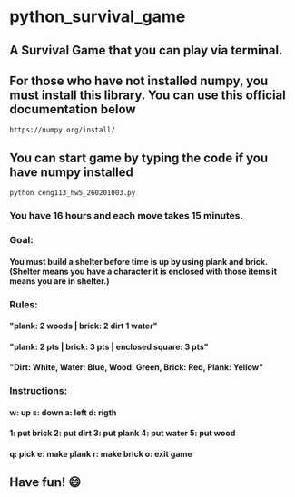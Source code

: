 # python_survival_game
## A Survival Game that you can play via terminal. 

## For those who have not installed numpy, you must install this library. You can use this official documentation below 
```
https://numpy.org/install/
```
## You can start game by typing the code if you have numpy installed
```
python ceng113_hw5_260201003.py
```
### You have 16 hours and each move takes 15 minutes. 

### Goal:
 #### You must build a shelter before time is up by using plank and brick. (Shelter means you have a character it is enclosed with those items it means you are in shelter.)
### Rules:
  #### "plank: 2 woods | brick: 2 dirt 1 water"
  #### "plank: 2 pts | brick: 3 pts | enclosed square: 3 pts"
  #### "Dirt: White, Water: Blue, Wood: Green, Brick: Red, Plank: Yellow"
### Instructions:
#### w: up          s: down        a: left        d: rigth
#### 1: put brick   2: put dirt    3: put plank   4: put water  5: put wood
#### q: pick        e: make plank  r: make brick  o: exit game

## Have fun! :smile:
